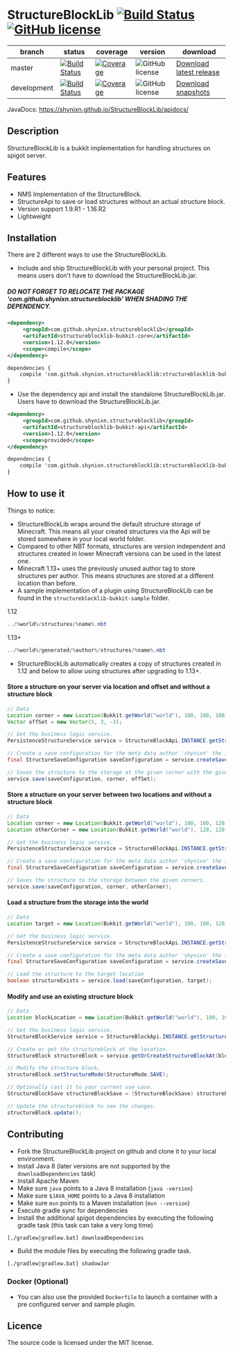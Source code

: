 # StructureBlockLib  [![Build Status](https://maven-badges.herokuapp.com/maven-central/com.github.shynixn.structureblocklib/structureblocklib-bukkit-api/badge.svg?style=flat-square)](https://maven-badges.herokuapp.com/maven-central/com.github.shynixn.structureblocklib/structureblocklib-bukkit-api) [![GitHub license](http://img.shields.io/badge/license-MIT-blue.svg?style=flat-square)](https://raw.githubusercontent.com/Shynixn/StructureBlockLib/master/LICENSE)

| branch        | status        | coverage | version | download |
| ------------- | ------------- | -------- | --------| ---------| 
| master        | [![Build Status](https://img.shields.io/travis/Shynixn/StructureBlockLib/master.svg?style=flat-square)](https://travis-ci.org/Shynixn/StructureBlockLib) | [![Coverage](https://img.shields.io/codecov/c/github/shynixn/structureblocklib/master.svg?style=flat-square)](https://codecov.io/gh/Shynixn/StructureBlockLib/branch/master)|![GitHub license](https://img.shields.io/nexus/r/https/oss.sonatype.org/com.github.shynixn.structureblocklib/structureblocklib-bukkit-plugin.svg?style=flat-square)  |[Download latest release](https://github.com/Shynixn/StructureBlockLib/releases)|
| development  | [![Build Status](https://img.shields.io/travis/Shynixn/StructureBlockLib/development.svg?style=flat-square)](https://travis-ci.org/Shynixn/StructureBlockLib)|[![Coverage](https://img.shields.io/codecov/c/github/shynixn/structureblocklib/development.svg?style=flat-square)](https://codecov.io/gh/Shynixn/StructureBlockLib/branch/development) |![GitHub license](https://img.shields.io/nexus/s/https/oss.sonatype.org/com.github.shynixn.structureblocklib/structureblocklib-bukkit-plugin.svg?style=flat-square) |  [Download snapshots](https://oss.sonatype.org/content/repositories/snapshots/com/github/shynixn/structureblocklib/structureblocklib-bukkit-plugin/) |

JavaDocs: https://shynixn.github.io/StructureBlockLib/apidocs/

## Description

StructureBlockLib is a bukkit implementation for handling structures on spigot server.

## Features

* NMS Implementation of the StructureBlock.
* StructureApi to save or load structures without an actual structure block. 
* Version support 1.9.R1 - 1.16.R2
* Lightweight

## Installation

There are 2 different ways to use the StructureBlockLib.

* Include and ship StructureBlockLib with your personal project.
This means users don't have to download the StructureBlockLib.jar.

##### DO NOT FORGET TO RELOCATE THE PACKAGE 'com.github.shynixn.structureblocklib' WHEN SHADING THE DEPENDENCY.

```xml
<dependency>
     <groupId>com.github.shynixn.structureblocklib</groupId>
     <artifactId>structureblocklib-bukkit-core</artifactId>
     <version>1.12.0</version>
     <scope>compile</scope>
</dependency>
```

```xml
dependencies {
    compile 'com.github.shynixn.structureblocklib:structureblocklib-bukkit-core:1.12.0'
}
```

* Use the dependency api and install the standalone StructureBlockLib.jar.
Users have to download the StructureBlockLib.jar.

```xml
<dependency>
     <groupId>com.github.shynixn.structureblocklib</groupId>
     <artifactId>structureblocklib-bukkit-api</artifactId>
     <version>1.12.0</version>
     <scope>provided</scope>
</dependency>
```

```xml
dependencies {
    compile 'com.github.shynixn.structureblocklib:structureblocklib-bukkit-api:1.12.0'
}
```

## How to use it

Things to notice:

* StructureBlockLib wraps around the default structure storage of Minecraft. This means all your created
structures via the Api will be stored somewhere in your local world folder.
* Compared to other NBT formats, structures are version independent and structures
created in lower Minecraft versions can be used in the latest one.
* Minecraft 1.13+ uses the previously unused author tag to store structures per author. This means structures are stored at a different location than before.
* A sample implementation of a plugin using StructureBlockLib can be found in the `structureblocklib-bukkit-sample` folder.

1.12
```java
../%world%/structures/%name%.nbt
```

1.13+
```java
../%world%/generated/%author%/structures/%name%.nbt
```

* StructureBlockLib automatically creates a copy of structures created in 1.12 and below to allow
using structures after upgrading to 1.13+.

#### Store a structure on your server via location and offset and without a structure block
```java
// Data
Location corner = new Location(Bukkit.getWorld("world"), 100, 100, 100);
Vector offSet = new Vector(5, 3, -3);

// Get the business logic service.
PersistenceStructureService service = StructureBlockApi.INSTANCE.getStructurePersistenceService();

// Create a save configuration for the meta data author 'shynixn' the identifier 'super_fancy_structure' and the world folder where it should be stored 'world'.
final StructureSaveConfiguration saveConfiguration = service.createSaveConfiguration("shynixn", "super_fancy_structure", "world");

// Saves the structure to the storage at the given corner with the given offSet.
service.save(saveConfiguration, corner, offSet);
```

#### Store a structure on your server between two locations and without a structure block
```java
// Data
Location corner = new Location(Bukkit.getWorld("world"), 100, 100, 120);
Location otherCorner = new Location(Bukkit.getWorld("world"), 120, 120, 120);

// Get the business logic service.
PersistenceStructureService service = StructureBlockApi.INSTANCE.getStructurePersistenceService();

// Create a save configuration for the meta data author 'shynixn' the identifier 'super_fancy_structure' and the world folder where it should be stored 'world'.
final StructureSaveConfiguration saveConfiguration = service.createSaveConfiguration("shynixn", "super_fancy_structure", "world");

// Saves the structure to the storage between the given corners.
service.save(saveConfiguration, corner, otherCorner);
```

#### Load a structure from the storage into the world
```java
// Data
Location target = new Location(Bukkit.getWorld("world"), 100, 100, 120);

// Get the business logic service.
PersistenceStructureService service = StructureBlockApi.INSTANCE.getStructurePersistenceService();

// Create a save configuration for the meta data author 'shynixn' the identifier 'super_fancy_structure' and the world folder where it should be stored 'world'.
final StructureSaveConfiguration saveConfiguration = service.createSaveConfiguration("shynixn", "super_fancy_structure", "world");

// Load the structure to the target location
boolean structureExists = service.load(saveConfiguration, target);
```

#### Modify and use an existing structure block
```java
// Data
Location blockLocation = new Location(Bukkit.getWorld("world"), 100, 100, 120);

// Get the business logic service.
StructureBlockService service = StructureBlockApi.INSTANCE.getStructureBlockService();

// Create or get the structureblock at the location.
StructureBlock structureBlock = service.getOrCreateStructureBlockAt(blockLocation);

// Modify the structure block.
structureBlock.setStructureMode(StructureMode.SAVE);

// Optionally cast it to your current use case.
StructureBlockSave structureBlockSave = (StructureBlockSave) structureBlock;

// Update the structureblock to see the changes.
structureBlock.update();
```
 
## Contributing

* Fork the StructureBlockLib project on github and clone it to your local environment.
* Install Java 8 (later versions are not supported by the ``downloadDependencies`` task)
* Install Apache Maven
* Make sure ``java`` points to a Java 8 installation (``java -version``)
* Make sure ``$JAVA_HOME`` points to a Java 8 installation
* Make sure ``mvn`` points to a Maven installation (``mvn --version``)
* Execute gradle sync for dependencies
* Install the additional spigot dependencies by executing the following gradle task (this task can take a very long time)

```xml
[./gradlew|gradlew.bat] downloadDependencies
```

* Build the module files by executing the following gradle task.

```xml
[./gradlew|gradlew.bat] shadowJar
```

### Docker (Optional)

* You can also use the provided `Dockerfile` to launch a container with a pre configured server and sample plugin.

## Licence

The source code is licensed under the MIT license. 
